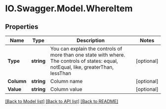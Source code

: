 # IO.Swagger.Model.WhereItem
## Properties

Name | Type | Description | Notes
------------ | ------------- | ------------- | -------------
**Type** | **string** | You can explain the controls of more than one state with where. The controls of states: equal, notEqual, like, greaterThan, lessThan | [optional] 
**Column** | **string** | Column name | [optional] 
**Value** | **string** | Column value | [optional] 

[[Back to Model list]](../README.md#documentation-for-models) [[Back to API list]](../README.md#documentation-for-api-endpoints) [[Back to README]](../README.md)

